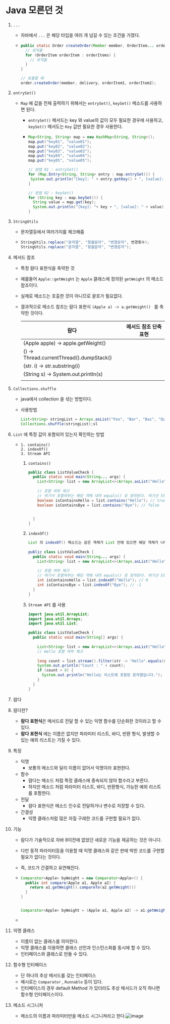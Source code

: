 # Java 모른던 것

1. `...`

   * 자바에서 `...` 은 해당 타입을 여러 개 넘길 수 있는 조건을 가졌다.

   * ```java
     public static Order createOrder(Member member, OrderItem... orderItems) {
       // 로직들
       for (OrderItem orderItem : orderItems) {
         // 로직들
       }
     }
     
     // 호출할 때
     order.createOrder(member, delivery, orderItem1, orderItem2);
     ```

   

2. `entrySet()`

   * `Map` 에 값을 전체 출력하기 위해서는 `entrySet()`, `keySet()` 메소드를 사용하면 된다.

     * `entrySet()` 메서드는 key 와 value의 값이 모두 필요한 경우에 사용하고, `keySet()` 메서도는 `Key` 값만 필요한 경우 사용한다.

     * ```java
       Map<String, String> map = new HashMap<String, String>();
       map.put("key01", "value01"); 
       map.put("key02", "value02");
       map.put("key03", "value03");
       map.put("key04", "value04");
       map.put("key05", "value05");
       
       // 방법 01 : entrySet()
       for (Map.Entry<String, String> entry : map.entrySet()) {
       	System.out.println("[key]: " + entry.getKey() + ", [value]: "+entry.getValue());
       }
       
       // 방법 02 : keySet()
       for (String key : map.keySet()) {
         String value = map.get(key);
         System.out.println("[key]: "+ key + ", [value]: " + value);
       }
       ```

3. `StringUtils`

   * 문자열등에서 여러가지를 체크해줌

   * ```java
     StringUtils.replace("문자열", "찾을문자", "변경문자", 변경횟수);
     StringUtils.replace("문자열", "찾을문자", "변경문자");
     ```



4. 메서드 참조

   * 특정 람다 표현식을 축약한 것

   * 예를들어 `Apple::getWeight` 는 `Apple` 클래스에 정의된 `getWeight` 의 메소드 참조이다.

   * 실제로 메소드는 호출한 것이 아니므로 괄호가 필요없다. 

   * 결과적으로 메소드 참조는 람다 표현식 `(Apple a) -> a.getWeight() ` 를 축약한 것이다. 

     | 람다                                     | 메서드 참조 단축 표현 |
     | ---------------------------------------- | --------------------- |
     | (Apple apple) -> apple.getWeight()       |                       |
     | () -> Thread.currentThread().dumpStack() |                       |
     | (str. i) -> str.substring(i)             |                       |
     | (String s) -> System.out.println(s)      |                       |
     |                                          |                       |

     

5. `Collections.shuffle`

   * java에서 collection 을 섞는 방법이다. 

   * 사용방법 

     ```java
     List<String> stringList = Arrays.asList("Foo", "Bar", "Baz", "Qux");
     Collections.shuffle(stringList);sl
     ```

     

6. `List` 에 특정 값이 포함되어 있는지 확인하는 방법

   * ```
     1. contains()
     2. indexOf()
     3. Stream API
     ```

     1. `contains()`

        ```java
        public class ListValueCheck {
          public static void main(String... args) {
            List<String> list = new ArrayList<>(Arrays.asList("Hello", "Hi"));
            
            // 포함 여부 체크
            // 여기서 포함여부는 해당 객체 내의 equals() 로 정의된다. 여기선 String 이니까 String의 equals로 재정의 되는 것
            boolean isContainsHello = list.contains("Hello"); // true
            boolean isContainsBye = list.contains("Bye"); // false
            
        
          }
        }
        ```

        

     2. `indexOf()`

        ```java
        List 의 indexOf() 메소드는 같은 객체가 List 안에 있으면 해당 객체가 나타나는 첫번째 index 값을 리턴한다. 만약 List에 같은 값이 없으면 -1을 리턴한다. 이때도 contains() 메소드와 같이, 같은 객체를 찾을 때 equals() 메소드를 활용한다.
          
        public class ListValueCheck {
          public static void main(String... args) {
            List<String> list = new ArrayList<>(Arrays.asList("Hello", "Hi"));
            
            // 포함 여부 체크
            // 여기서 포함여부는 해당 객체 내의 equals() 로 정의된다. 여기선 String 이니까 String의 equals로 재정의 되는 것
            int isContainsHello = list.indexOf("Hello"); // 0
            int isContainsBye = list.indexOf("Bye"); // -1
          }
        }
        ```

     3. `Stream API` 를 사용

        ```java
        import java.util.ArrayList;
        import java.util.Arrays;
        import java.util.List;
        
        public class ListValueCheck {
          public static void main(String[] args) {
            
            List<String> list = new ArrayList<>(Arrays.asList("Hello", "Hi"));
            // Hello 포함 여부 체크
            
            long count = list.stream().filter(str -> "Hello".equals(str)).count();
            System.out.println("Count : " + count);
            if (count > 0) {
              System.out.println("Hello는 리스트에 포함된 문자열입니다.");
            }
          }
        }
        
        ```

        
        
         

7.  람다

   1. 람다란?
      * **람다 표현식**은 메서드로 전달 할 수 있는 익명 함수를 단순화한 것이라고 할 수 있다. 
      * **람다 표현식** 에는 이름은 없지만 파라미터 리스트, 바디, 반환 형식, 발생할 수 있는 예외 리스트는 가질 수 있다.
   
   2. 특징
   
      * 익명
        * 보통의 메소드와 달리 이름이 없어서 익명이라 표현한다. 
      * 함수
        * 람다는 메소드 처럼 특정 클래스에 종속되지 않아 함수라고 부른다. 
        * 하지만 메소드 처럼 파라미터 리스트, 바디, 반환형식, 가능한 예외 리스트를 포함한다.
      * 전달
        * 람다 표현식은 메소드 인수로 전달하거나 변수로 저장할 수 있다.
      * 간결성
        * 익명 클래스처럼 많은 자질 구레한 코드를 구현할 필요가 없다. 
   
   3. 기능 
   
      * 람다가 기술적으로 자바 8이전에 없었던 새로운 기능을 제공하는 것은 아니다. 
   
      * 다만 동작 파라미터등을 이용할 때 익명 클래스와 같은 판에 박힌 코드를 구현할 필요가 없다는 것이다. 
   
      * 즉, 코드가 간결하고 유연해진다. 
   
      * ```java
        Comparator<Apple> byWeight = new Comparator<Apple>() {
          public int compare(Apple a1, Apple a2) {
            return a1.getWeight().compareTo(a2.getWeight())
          }
        }
        
        
        Comparator<Apple> byWeight = (Apple a1, Apple a2) -> a1.getWeight().compareTo(a2.getWeight())
        ```
   
      * 
   
8. 익명 클래스

   * 이름이 없는 클래스를 의미한다.
   * 익명 클래스를 이용하면 클래스 선언과 인스턴스화를 동시에 할 수 있다.
   * 인터페이스와 클래스로 만들 수 있다.

9. 함수형 인터페이스
   * 단 하나의 추상 메서드를 갖는 인터페이스
   * 예시로는 `Comparator` , `Runnable` 등이 있다.
   * 인터페이스의 경우 default Method 가 있더라도 추상 메서드가 오직 하나면 함수형 인터페이스이다. 

10. 메소드 시그니처

    * 메소드의 이름과 파라미터만을 메소드 시그니쳐라고 한다.![image](https://user-images.githubusercontent.com/55227984/144543229-04e363aa-ef5c-4d3f-b2a0-bc42a76829e0.png)

      